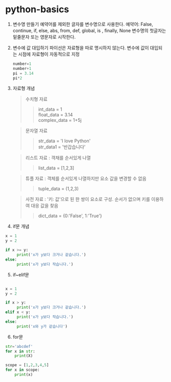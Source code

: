 # python-basics

1. 변수명 만들기
     예약어를 제외한 글자를 변수명으로 사용한다.
     예약어: False, continue, if, else, abs, from, def, global, is , finally, None
     변수명의 첫글자는 밑줄문자 또는 영문자로 시작한다.
     
2. 변수에 값 대입하기
     파이선은 자료형을 따로 명시하지 않는다.
     변수에 값이 대입되는 시점에 자료형이 자동적으로 지정
     ~~~python
     number=1
     number+1
     pi = 3.14
     pi*2
     
     ~~~
3. 자료형 개념
   >수치형 자료
    >>int_data = 1 \
    >>float_data = 3.14\
    >>complex_data = 1+5j
   
   >문자열 자료
   >>str_data = 'I love Python'\
   >>str_data1 = '반갑습니다'
    
   >리스트 자료 : 객채를 순서있게 나열
   >>list_data = [1,2,3]
   
   >튜플 자료 : 객체를 순서있게 나열하지만 요소 값을 변경할 수 없음
   >>tuple_data = (1,2,3)
   
   >사전 자료 : '키: 값'으로 된 한 쌍이 요소로 구성. 순서가 없으며 키를 이용하여 대응 값을 찾음
   >>dict_data = {0:'False', 1:'True'}

4. if문 개념
```python
x = 1
y = 2

if x >= y:
     print('x가 y보다 크거나 같습니다.')
else:
     print('x가 y보다 작습니다.')
```

5. if~elif문
```python

x = 1
y = 2

if x > y:
     print('x가 y보다 크거나 같습니다.')
elif x < y:
     print('x가 y보다 작습니다.')
else:
     print('x와 y가 같습니다')
```

6. for문
```python
str='abcdef'
for x in str:
    print(X)
```

```python
scope = [1,2,3,4,5]
for x in scope:
    print(x)
```
